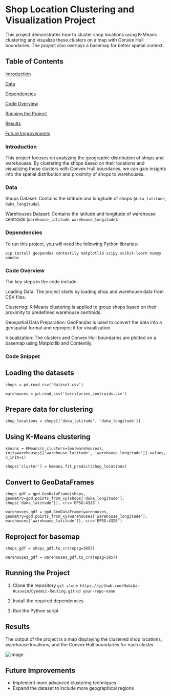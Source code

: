# Shop Location Clustering and Visualization Project
This project demonstrates how to cluster shop locations using K-Means clustering and visualize these clusters on a map with Convex Hull boundaries. The project also overlays a basemap for better spatial context.

## Table of Contents

[Introduction](#introduction)

[Data](#data)

[Dependencies](#dependencies)

[Code Overview](#code-overview)

[Running the Project](#running-the-project)

[Results](#results)

[Future Improvements](future-improvements)

### Introduction

This project focuses on analyzing the geographic distribution of shops and warehouses. By clustering the shops based on their locations and visualizing these clusters with Convex Hull boundaries, we can gain insights into the spatial distribution and proximity of shops to warehouses.

### Data

Shops Dataset: Contains the latitude and longitude of shops (`duka_latitude`, `duka_longitude`).

Warehouses Dataset: Contains the latitude and longitude of warehouse centroids (`warehouse_latitude`, `warehouse_longitude`).

### Dependencies

To run this project, you will need the following Python libraries:

`pip install geopandas contextily matplotlib scipy scikit-learn numpy pandas`


### Code Overview

The key steps in the code include:

Loading Data: The project starts by loading shop and warehouse data from CSV files.

Clustering: K-Means clustering is applied to group shops based on their proximity to predefined warehouse centroids.

Geospatial Data Preparation: GeoPandas is used to convert the data into a geospatial format and reproject it for visualization.

Visualization: The clusters and Convex Hull boundaries are plotted on a basemap using Matplotlib and Contextily.

### Code Snippet

## Loading the datasets

`shops = pd.read_csv('dataset.csv')`

`warehouses = pd.read_csv('territories_centroids.csv')`

## Prepare data for clustering

`shop_locations = shops[['duka_latitude', 'duka_longitude']]`

## Using K-Means clustering

`kmeans = KMeans(n_clusters=len(warehouses), init=warehouses[['warehouse_latitude', 'warehouse_longitude']].values, n_init=1)`

`shops['cluster'] = kmeans.fit_predict(shop_locations)`

## Convert to GeoDataFrames

`shops_gdf = gpd.GeoDataFrame(shops, geometry=gpd.points_from_xy(shops['duka_longitude'], shops['duka_latitude']), crs='EPSG:4326')`

`warehouses_gdf = gpd.GeoDataFrame(warehouses, geometry=gpd.points_from_xy(warehouses['warehouse_longitude'], warehouses['warehouse_latitude']), crs='EPSG:4326')`

## Reproject for basemap

`shops_gdf = shops_gdf.to_crs(epsg=3857)`

`warehouses_gdf = warehouses_gdf.to_crs(epsg=3857)`

## Running the Project

1. Clone the repository
   `git clone https://github.com/Habiba-Hussein/Dynamic-Routing.git`
   `cd your-repo-name`

2. Install the required dependencies
3. Run the Python script

## Results
The output of the project is a map displaying the clustered shop locations, warehouse locations, and the Convex Hull boundaries for each cluster.

![image](https://github.com/user-attachments/assets/8b09578c-cb5c-4815-b179-d7c468273d42)


## Future Improvements

- Implement more advanced clustering techniques
- Expand the dataset to include more geographical regions


